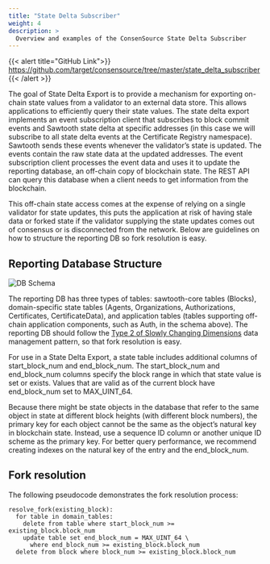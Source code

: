 ```yaml
---
title: "State Delta Subscriber"
weight: 4
description: >
  Overview and examples of the ConsenSource State Delta Subscriber
---
```


{{< alert title="GitHub Link">}}
https://github.com/target/consensource/tree/master/state_delta_subscriber
{{< /alert >}}

The goal of State Delta Export is to provide a mechanism for exporting on-chain state values from a validator to an external data store. This allows applications to efficiently query their state values. The state delta export implements an event subscription client that subscribes to block commit events and Sawtooth state delta at specific addresses (in this case we will subscribe to all state delta events at the Certificate Registry namespace). Sawtooth sends these events whenever the validator’s state is updated. The events contain the raw state data at the updated addresses. The event subscription client processes the event data and uses it to update the reporting database, an off-chain copy of blockchain state. The REST API can query this database when a client needs to get information from the blockchain.

This off-chain state access comes at the expense of relying on a single validator for state updates, this puts the application at risk of having stale data or forked state if the validator supplying the state updates comes out of consensus or is disconnected from the network. Below are guidelines on how to structure the reporting DB so fork resolution is easy.  

## Reporting Database Structure

![DB Schema](https://github.com/target/consensource-docs/tree/master/content/docs/Application%20Developer's%20Guide/SDS/ConsenSource_DBSchema.png?raw=true)

The reporting DB has three types of tables: sawtooth-core tables (Blocks), domain-specific state tables (Agents, Organizations, Authorizations, Certificates, CertificateData), and application tables (tables supporting off-chain application components, such as Auth, in the schema above).
The reporting DB should follow the [Type 2 of Slowly Changing Dimensions](https://en.wikipedia.org/wiki/Slowly_changing_dimension#Type_2:_add_new_row) data management pattern, so that fork resolution is easy.

For use in a State Delta Export, a state table includes additional columns of start_block_num and end_block_num. The ​start_block_num​ and ​end_block_num​ columns specify the block range in which that state value is set or exists. Values that are valid as of the current block have ​end_block_num​ set to MAX_UINT_64.

Because there might be state objects in the database that refer to the same object in state at different block heights (with different block numbers), the primary key for each object cannot be the same as the object’s natural key in blockchain state. Instead, use a sequence ID column or another unique ID scheme as the primary key. For better query performance, we recommend creating indexes on the natural key of the entry and the end_block_num.

## Fork resolution

The following pseudocode demonstrates the fork resolution process:

```
resolve_fork(existing_block):
  for table in domain_tables:						
    delete from table where start_block_num >= existing_block.block_num
    update table set end_block_num = MAX_UINT_64 \					
      where end_block_num >= existing_block.block_num
  delete from block where block_num >= existing_block.block_num
```
